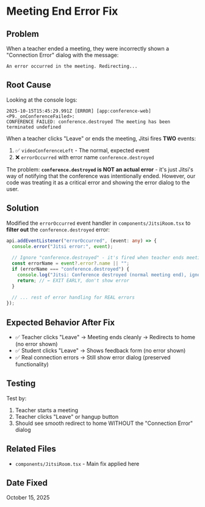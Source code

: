 # Meeting End Error Fix

## Problem
When a teacher ended a meeting, they were incorrectly shown a "Connection Error" dialog with the message:
```
An error occurred in the meeting. Redirecting...
```

## Root Cause
Looking at the console logs:
```
2025-10-15T15:45:29.991Z [ERROR] [app:conference-web] <P9._onConferenceFailed>:  
CONFERENCE FAILED: conference.destroyed The meeting has been terminated undefined
```

When a teacher clicks "Leave" or ends the meeting, Jitsi fires **TWO** events:
1. ✅ `videoConferenceLeft` - The normal, expected event
2. ❌ `errorOccurred` with error name `conference.destroyed`

The problem: **`conference.destroyed` is NOT an actual error** - it's just Jitsi's way of notifying that the conference was intentionally ended. However, our code was treating it as a critical error and showing the error dialog to the user.

## Solution
Modified the `errorOccurred` event handler in `components/JitsiRoom.tsx` to **filter out** the `conference.destroyed` error:

```typescript
api.addEventListener("errorOccurred", (event: any) => {
  console.error("Jitsi error:", event);
  
  // Ignore "conference.destroyed" - it's fired when teacher ends meeting normally
  const errorName = event?.error?.name || "";
  if (errorName === "conference.destroyed") {
    console.log("Jitsi: Conference destroyed (normal meeting end), ignoring error");
    return; // ← EXIT EARLY, don't show error
  }
  
  // ... rest of error handling for REAL errors
});
```

## Expected Behavior After Fix
- ✅ Teacher clicks "Leave" → Meeting ends cleanly → Redirects to home (no error shown)
- ✅ Student clicks "Leave" → Shows feedback form (no error shown)
- ✅ Real connection errors → Still show error dialog (preserved functionality)

## Testing
Test by:
1. Teacher starts a meeting
2. Teacher clicks "Leave" or hangup button
3. Should see smooth redirect to home WITHOUT the "Connection Error" dialog

## Related Files
- `components/JitsiRoom.tsx` - Main fix applied here

## Date Fixed
October 15, 2025
